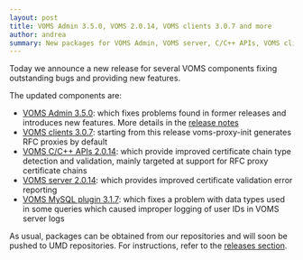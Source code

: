 ```yaml
---
layout: post
title: VOMS Admin 3.5.0, VOMS 2.0.14, VOMS clients 3.0.7 and more 
author: andrea
summary: New packages for VOMS Admin, VOMS server, C/C++ APIs, VOMS clients and VOMS MySQL plugin
---
```


Today we announce a new release for several VOMS components fixing outstanding
bugs and providing new features.

The updated components are:

- [VOMS Admin 3.5.0][rn-admin]: which fixes problems found in former releases
  and introduces new features. More details in the [release notes][rn-admin]
- [VOMS clients 3.0.7][rn-clients]: starting from this release voms-proxy-init
  generates RFC proxies by default
- [VOMS C/C++ APIs 2.0.14][rn-api-c]: which provide improved certificate
  chain type detection and validation, mainly targeted at support for RFC proxy
  certificate chains
- [VOMS server 2.0.14][rn-core]: which provides improved certificate validation
  error reporting 
- [VOMS MySQL plugin 3.1.7][rn-mysql-plugin]: which fixes a problem with data
  types used in some queries which caused improper logging of user IDs in VOMS
  server logs

As usual, packages can be obtained from our repositories and will soon be
pushed to UMD repositories. For instructions, refer to  the [releases
section][releases].

[rn-admin]: {{site.baseurl}}/release-notes/voms-admin-server/3.5.0
[rn-clients]: {{site.baseurl}}/release-notes/voms-clients/3.0.7
[rn-api-c]: {{site.baseurl}}/release-notes/voms-api-c/2.0.14
[rn-core]: {{site.baseurl}}/release-notes/voms-server/2.0.14
[rn-mysql-plugin]: {{site.baseurl}}/release-notes/voms-mysql-plugin/3.1.7

[releases]: {{site.baseurl}}/releases.html
